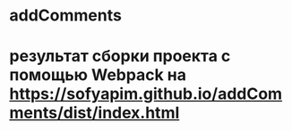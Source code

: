 # addComments

# результат сборки проекта с помощью Webpack на https://sofyapim.github.io/addComments/dist/index.html

